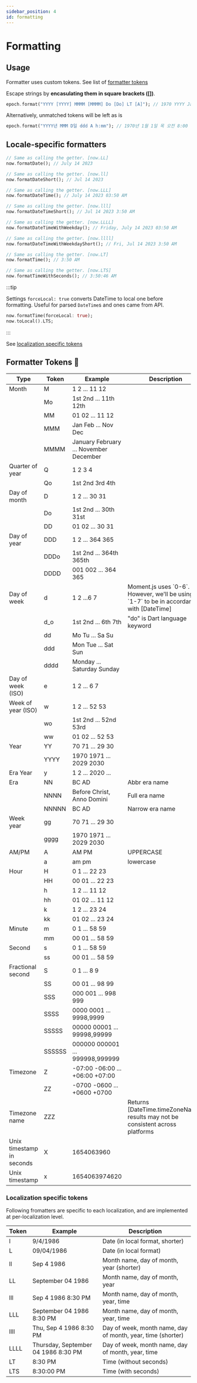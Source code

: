 ```yaml
---
sidebar_position: 4
id: formatting
---
```


# Formatting

## Usage

Formatter uses custom tokens. See list of [formatter tokens](#formatter-tokens-)

Escape strings by **encasulating them in square brackets ([])**.

```dart
epoch.format("YYYY [YYYY] MMMM [MMMM] Do [Do] LT [A]"); // 1970 YYYY January MMMM 1st Do 12:00 AM A
```

Alternatively, unmatched tokens will be left as is

```dart
epoch.format("YYYY년 MMM D일 ddd A h:mm"); // 1970년 1월 1일 목 오전 8:00 (Localization: KO)
```

## Locale-specific formatters

```dart
// Same as calling the getter. [now.LL]
now.formatDate(); // July 14 2023

// Same as calling the getter. [now.ll]
now.formatDateShort(); // Jul 14 2023

// Same as calling the getter. [now.LLL]
now.formatDateTime(); // July 14 2023 03:50 AM

// Same as calling the getter. [now.lll]
now.formatDateTimeShort(); // Jul 14 2023 3:50 AM

// Same as calling the getter. [now.LLLL]
now.formatDateTimeWithWeekday(); // Friday, July 14 2023 03:50 AM

// Same as calling the getter. [now.llll]
now.formatDateTimeWithWeekdayShort(); // Fri, Jul 14 2023 3:50 AM

// Same as calling the getter. [now.LT]
now.formatTime(); // 3:50 AM

// Same as calling the getter. [now.LTS]
now.formatTimeWithSeconds(); // 3:50:46 AM
```

:::tip

Settings `forceLocal: true` converts DateTime to local one before formatting. Useful
for parsed `DateTime`s and ones came from API.

```dart
now.formatTime(forceLocal: true);
now.toLocal().LTS;
```

:::

See [localization specific tokens](#localization-specific-tokens)

## Formatter Tokens 🔑

| Type                      | Token  | Example                                | Description                                                                                   |
| ------------------------- | ------ | -------------------------------------- | --------------------------------------------------------------------------------------------- |
| Month                     | M      | 1 2 ... 11 12                          |                                                                                               |
|                           | Mo     | 1st 2nd ... 11th 12th                  |                                                                                               |
|                           | MM     | 01 02 ... 11 12                        |                                                                                               |
|                           | MMM    | Jan Feb ... Nov Dec                    |                                                                                               |
|                           | MMMM   | January February ... November December |                                                                                               |
| Quarter of year           | Q      | 1 2 3 4                                |                                                                                               |
|                           | Qo     | 1st 2nd 3rd 4th                        |                                                                                               |
| Day of month              | D      | 1 2 ... 30 31                          |                                                                                               |
|                           | Do     | 1st 2nd ... 30th 31st                  |                                                                                               |
|                           | DD     | 01 02 ... 30 31                        |                                                                                               |
| Day of year               | DDD    | 1 2 ... 364 365                        |                                                                                               |
|                           | DDDo   | 1st 2nd ... 364th 365th                |                                                                                               |
|                           | DDDD   | 001 002 ... 364 365                    |                                                                                               |
| Day of week               | d      | 1 2 ...6 7                             | Moment.js uses \`0-6\`. However, we'll be using \`1-7\` to be in accordance with \[DateTime\] |
|                           | d\_o   | 1st 2nd ... 6th 7th                    | "do" is Dart language keyword                                                                 |
|                           | dd     | Mo Tu ... Sa Su                        |                                                                                               |
|                           | ddd    | Mon Tue ... Sat Sun                    |                                                                                               |
|                           | dddd   | Monday ... Saturday Sunday             |                                                                                               |
| Day of week (ISO)         | e      | 1 2 ... 6 7                            |                                                                                               |
| Week of year (ISO)        | w      | 1 2 ... 52 53                          |                                                                                               |
|                           | wo     | 1st 2nd ... 52nd 53rd                  |                                                                                               |
|                           | ww     | 01 02 ... 52 53                        |                                                                                               |
| Year                      | YY     | 70 71 ... 29 30                        |                                                                                               |
|                           | YYYY   | 1970 1971 ... 2029 2030                |                                                                                               |
| Era Year                  | y      | 1 2 ... 2020 ...                       |                                                                                               |
| Era                       | NN     | BC AD                                  | Abbr era name                                                                                 |
|                           | NNNN   | Before Christ, Anno Domini             | Full era name                                                                                 |
|                           | NNNNN  | BC AD                                  | Narrow era name                                                                               |
| Week year                 | gg     | 70 71 ... 29 30                        |                                                                                               |
|                           | gggg   | 1970 1971 ... 2029 2030                |                                                                                               |
| AM/PM                     | A      | AM PM                                  | UPPERCASE                                                                                     |
|                           | a      | am pm                                  | lowercase                                                                                     |
| Hour                      | H      | 0 1 ... 22 23                          |                                                                                               |
|                           | HH     | 00 01 ... 22 23                        |                                                                                               |
|                           | h      | 1 2 ... 11 12                          |                                                                                               |
|                           | hh     | 01 02 ... 11 12                        |                                                                                               |
|                           | k      | 1 2 ... 23 24                          |                                                                                               |
|                           | kk     | 01 02 ... 23 24                        |                                                                                               |
| Minute                    | m      | 0 1 ... 58 59                          |                                                                                               |
|                           | mm     | 00 01 ... 58 59                        |                                                                                               |
| Second                    | s      | 0 1 ... 58 59                          |                                                                                               |
|                           | ss     | 00 01 ... 58 59                        |                                                                                               |
| Fractional second         | S      | 0 1 ... 8 9                            |                                                                                               |
|                           | SS     | 00 01 ... 98 99                        |                                                                                               |
|                           | SSS    | 000 001 ... 998 999                    |                                                                                               |
|                           | SSSS   | 0000 0001 ... 9998,9999                |                                                                                               |
|                           | SSSSS  | 00000 00001 ... 99998,99999            |                                                                                               |
|                           | SSSSSS | 000000 000001 ... 999998,999999        |                                                                                               |
| Timezone                  | Z      | \-07:00 -06:00 ... +06:00 +07:00       |                                                                                               |
|                           | ZZ     | \-0700 -0600 ... +0600 +0700           |                                                                                               |
| Timezone name             | ZZZ    |                                        | Returns \[DateTime.timeZoneName\], results may not be consistent across platforms             |
| Unix timestamp in seconds | X      | 1654063960                             |                                                                                               |
| Unix timestamp            | x      | 1654063974620                          |                                                                                               |

### Localization specific tokens

Following fromatters are specific to each localization, and are implemented
at per-localization level.

| Token | Example                             | Description                                                 |
| ----- | ----------------------------------- | ----------------------------------------------------------- |
| l     | 9/4/1986                            | Date (in local format, shorter)                             |
| L     | 09/04/1986                          | Date (in local format)                                      |
| ll    | Sep 4 1986                          | Month name, day of month, year (shorter)                    |
| LL    | September 04 1986                   | Month name, day of month, year                              |
| lll   | Sep 4 1986 8:30 PM                  | Month name, day of month, year, time                        |
| LLL   | September 04 1986 8:30 PM           | Month name, day of month, year, time                        |
| llll  | Thu, Sep 4 1986 8:30 PM             | Day of week, month name, day of month, year, time (shorter) |
| LLLL  | Thursday, September 04 1986 8:30 PM | Day of week, month name, day of month, year, time           |
| LT    | 8:30 PM                             | Time (without seconds)                                      |
| LTS   | 8:30:00 PM                          | Time (with seconds)                                         |
